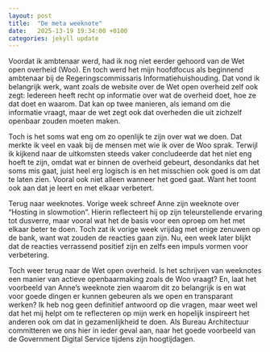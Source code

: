 ```yaml
---
layout: post
title:  "De meta weeknote"
date:   2025-13-19 19:34:00 +0100
categories: jekyll update
---
```

Voordat ik ambtenaar werd, had ik nog niet eerder gehoord van de Wet open overheid (Woo). En toch werd het mijn hoofdfocus als beginnend ambtenaar bij de Regeringscommissaris Informatiehuishouding. Dat vond ik belangrijk werk, want zoals de website over de Wet open overheid zelf ook zegt: Iedereen heeft recht op informatie over wat de overheid doet, hoe ze dat doet en waarom. Dat kan op twee manieren, als iemand om die informatie vraagt, maar de wet zegt ook dat overheden die uit zichzelf openbaar zouden moeten maken.

Toch is het soms wat eng om zo openlijk te zijn over wat we doen. Dat merkte ik veel en vaak bij de mensen met wie ik over de Woo sprak. Terwijl ik kijkend naar de uitkomsten steeds vaker concludeerde dat het niet eng hoeft te zijn, omdat wat er binnen de overheid gebeurt, desondanks dat het soms mis gaat, juist heel erg logisch is en het misschien ook goed is om dat te laten zien. Vooral ook niet alleen wanneer het goed gaat. Want het toont ook aan dat je leert en met elkaar verbetert.

Terug naar weeknotes. Vorige week schreef Anne zijn weeknote over “Hosting in slowmotion”. Hierin reflecteert hij op zijn teleurstellende ervaring tot dusverre, maar vooral wat het de basis voor een oproep om het met elkaar beter te doen. Toch zat ik vorige week vrijdag met enige zenuwen op de bank, want wat zouden de reacties gaan zijn. Nu, een week later blijkt dat de reacties verrassend positief zijn en zelfs een impuls vormen voor verbetering.

Toch weer terug naar de Wet open overheid. Is het schrijven van weeknotes een manier van actieve openbaarmaking zoals de Woo vraagt? En, laat het voorbeeld van Anne’s weeknote zien waarom dit zo belangrijk is en wat voor goede dingen er kunnen gebeuren als we open en transparant werken? Ik heb nog geen definitief antwoord op die vragen, maar weet wel dat het mij helpt om te reflecteren op mijn werk en hopelijk inspireert het anderen ook om dat in gezamenlijkheid te doen. Als Bureau Architectuur committeren we ons hier in ieder geval aan, naar het goede voorbeeld van de Government Digital Service tijdens zijn hoogtijdagen.
